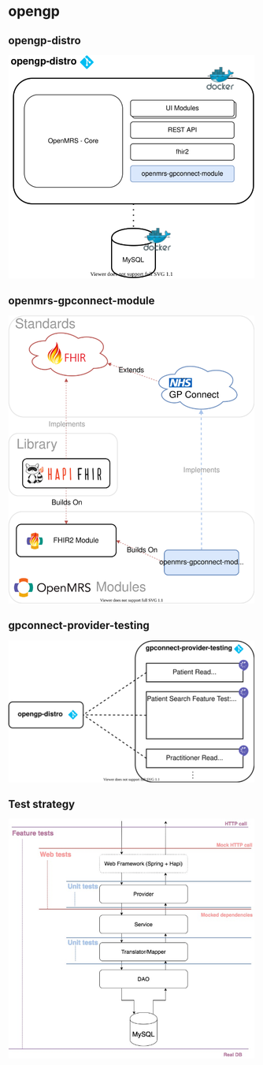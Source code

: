 # opengp

## opengp-distro
<img src="https://github.com/Open-GP/opengp-architecture/blob/master/Diagrams/opengp-distro.svg?raw=true" width="500">

## openmrs-gpconnect-module
<img src="https://github.com/Open-GP/opengp-architecture/blob/master/Diagrams/opengp-openmrs-gpconnect-module.svg?raw=true" width="500">

## gpconnect-provider-testing
<img src="https://github.com/Open-GP/opengp-architecture/blob/master/Diagrams/opengp-gpconnect-provider-testing.svg?raw=true" width="500">

## Test strategy
<img src="https://github.com/Open-GP/opengp-architecture/blob/master/Diagrams/test-strategy.jpg?raw=true" width="500">
